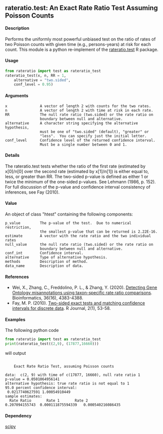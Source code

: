 ## rateratio.test: An Exact Rate Ratio Test Assuming Poisson Counts ##

#### Description ####
Performs the uniformly most powerful unbiased test on the ratio of rates
of two Poisson counts with given time (e.g., persons-years) at risk for
each count. This module is a python re-implement of the 
[rateratio.test](https://cran.r-project.org/package=rateratio.test)
R package.

#### Usage ####
```python
from rateratio import test as rateratio_test
rateratio_test(x, n, RR = 1, 
    alternative = "two.sided",
    conf_level = 0.95)
```

#### Arguments ####
```
x               A vector of length 2 with counts for the two rates.
n               A vector of length 2 with time at risk in each rate.
RR              The null rate ratio (two.sided) or the rate ratio on
                boundary between null and alternative.
alternative     A character string specifying the alternative hypothesis,
                must be one of "two.sided" (default), "greater" or
                "less".  You can specify just the initial letter.
conf_level      Confidence level of the returned confidence interval.
                Must be a single number between 0 and 1.
```

#### Details ####
The rateratio.test tests whether the ratio of the first rate (estimated
by x[0]/n[0] over the second rate (estimated by x[1]/n[1]) is either
equal to, less, or greater than RR. The two-sided p-value is defined as
either 1 or twice the minimum of the one-sided p-values.
See Lehmann (1986, p. 152). For full discussion of the p-value and
confidence interval consistency of inferences, see Fay (2010).

#### Value ####
An object of class "htest" containing the following components:
```
p_value         The p-value of the test.  Due to numerical restriction,
                the smallest p-value that can be returned is 2.22E-16.
estimate        A vector with the rate ratio and the two individual rates
null_value      the null rate ratio (two.sided) or the rate ratio on
                boundary between null and alternative.
conf_int        Confidence interval.
alternative     Type of alternative hypothesis.
methods         Description of method.
data_name       Description of data.
```

#### References ####
* Wei, X., Zhang, C., Freddolino, P. L., & Zhang, Y. (2020).
  [Detecting Gene Ontology misannotations using taxon-specific rate ratio
  comparisons](https://doi.org/10.1093/bioinformatics/btaa548). Bioinformatics, 36(16), 4383-4388.
* Fay, M. P. (2010). [Two-sided exact tests and matching confidence
  intervals for discrete data](https://doi.org/10.32614/RJ-2010-008). R Journal, 2(1), 53-58.

#### Examples ####
The following python code
```python
from rateratio import test as rateratio_test
print(rateratio_test((2,9), (17877,16660)))
```
will output
```

	Exact Rate Ratio Test, assuming Poisson counts

data:  c(2, 9) with time of c(17877, 16660), null rate ratio 1
p-value = 0.0501064956141
alternative hypothesis: true rate ratio is not equal to 1
95.0 percent confidence interval:
 0.0217740627591 1.00054910449
sample estimates:
  Rate Ratio       Rate 1       Rate 2
0.207094155743	0.000111875594339	0.000540216086435
```

#### Dependency ####
[scipy](https://www.scipy.org/)
